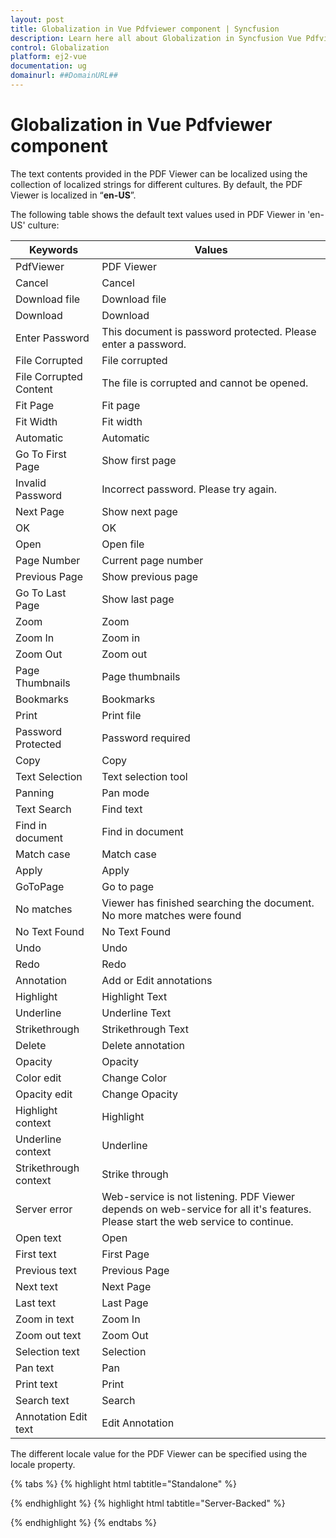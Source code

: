 ```yaml
---
layout: post
title: Globalization in Vue Pdfviewer component | Syncfusion
description: Learn here all about Globalization in Syncfusion Vue Pdfviewer component of Syncfusion Essential JS 2 and more.
control: Globalization 
platform: ej2-vue
documentation: ug
domainurl: ##DomainURL##
---
```


# Globalization in Vue Pdfviewer component

The text contents provided in the PDF Viewer can be localized using the collection of localized strings for different cultures. By default, the PDF Viewer is localized in “__en-US__”.

The following table shows the default text values used in PDF Viewer in 'en-US' culture:

|Keywords|Values|
|---|---|
|PdfViewer|PDF Viewer|
|Cancel|Cancel|
|Download file|Download file|
|Download|Download|
|Enter Password|This document is password protected. Please enter a password.|
|File Corrupted|File corrupted|
|File Corrupted Content|The file is corrupted and cannot be opened.|
|Fit Page|Fit page|
|Fit Width|Fit width|
|Automatic|Automatic|
|Go To First Page|Show first page|
|Invalid Password|Incorrect password. Please try again.|
|Next Page|Show next page|
|OK|OK|
|Open|Open file|
|Page Number|Current page number|
|Previous Page|Show previous page|
|Go To Last Page|Show last page|
|Zoom|Zoom|
|Zoom In|Zoom in|
|Zoom Out|Zoom out|
|Page Thumbnails|Page thumbnails|
|Bookmarks|Bookmarks|
|Print|Print file
|Password Protected|Password required|
|Copy|Copy|
|Text Selection|Text selection tool|
|Panning|Pan mode|
|Text Search|Find text|
|Find in document|Find in document|
|Match case|Match case|
|Apply|Apply|
|GoToPage|Go to page|
|No matches|Viewer has finished searching the document. No more matches were found|
|No Text Found|No Text Found|
|Undo|Undo|
|Redo|Redo|
|Annotation|Add or Edit annotations|
|Highlight|Highlight Text|
|Underline|Underline Text|
|Strikethrough|Strikethrough Text|
|Delete|Delete annotation|
|Opacity|Opacity|
|Color edit|Change Color|
|Opacity edit|Change Opacity|
|Highlight context|Highlight|
|Underline context|Underline|
|Strikethrough context|Strike through|
|Server error|Web-service is not listening. PDF Viewer depends on web-service for all it's features. Please start the web service to continue.|
|Open text|Open|
|First text|First Page|
|Previous text|Previous Page|
|Next text|Next Page|
|Last text|Last Page|
|Zoom in text|Zoom In|
|Zoom out text|Zoom Out|
|Selection text|Selection|
|Pan text|Pan|
|Print text|Print|
|Search text|Search|
|Annotation Edit text|Edit Annotation| Please start the web service to continue.|

The different locale value for the PDF Viewer can be specified using the locale property.


{% tabs %}
{% highlight html tabtitle="Standalone" %}
<template>
  <div id="app">
      <ejs-pdfviewer
          id="pdfViewer"
          :documentPath="documentPath"
          locale='ar-AE'>
      </ejs-pdfviewer>
  </div>
</template>

<script>
import Vue from "vue";
import { PdfViewerPlugin, Toolbar, Magnification, Navigation, 
         Annotation, LinkAnnotation, BookmarkView, ThumbnailView, 
         Print, TextSelection, TextSearch, FormFields, FormDesigner} from '@syncfusion/ej2-vue-pdfviewer';
import { L10n, setCulture  } from '@syncfusion/ej2-base';
Vue.use(PdfViewerPlugin);

export default Vue.extend({
    data: function() {
        return {
            documentPath:"https://cdn.syncfusion.com/content/pdf/pdf-succinctly.pdf"
        }
    },
    provide: {
        PdfViewer: [ Toolbar, Magnification, Navigation, LinkAnnotation, Annotation, BookmarkView, 
                     ThumbnailView, Print, TextSelection, TextSearch, FormFields, FormDesigner ]}
                     
}); 
//PDF Viewer Arabic Sample Locale
L10n.load({
    'ar-AE': {
        'PdfViewer' : {
            'PdfViewer': 'قوات الدفاع الشعبي المشاهد',
            'Cancel' : 'إلغاء',
            'Download file' : 'تحميل الملف',
            'Download': 'تحميل',
            'Enter Password' : 'هذا المستند محمي بكلمة مرور. يرجى إدخال كلمة مرور.',
            'File Corrupted' : 'ملف تالف',
            'File Corrupted Content' : 'الملف تالف ولا يمكن فتحه.',
            'Fit Page' : 'لائق بدنيا الصفحة',
            'Fit Width' : 'لائق بدنيا عرض',
            'Automatic' : 'تلقائي',
            'Go To First Page' : 'عرض الصفحة الأولى',
            'Invalid Password' : 'كلمة سر خاطئة. حاول مرة اخرى.',
            'Next Page' : 'عرض الصفحة التالية',
            'OK': 'حسنا',
            'Open' : 'فتح الملف',
            'Page Number' : 'رقم الصفحة الحالية',
            'Previous Page' : 'عرض الصفحة السابقة',
            'Go To Last Page' : 'عرض الصفحة الأخيرة',
            'Zoom' : 'تكبير',
            'Zoom In' : 'تكبير في',
            'Zoom Out' : 'تكبير خارج',
            'Page Thumbnails': 'مصغرات الصفحة',
            'Bookmarks': 'المرجعية',
            'Print' : 'اطبع الملف',
            'Password Protected' : 'كلمة المرور مطلوبة',
            'Copy': 'نسخ',
            'Text Selection': 'أداة اختيار النص',
            'Panning': 'وضع عموم',
            'Text Search': 'بحث عن نص',
            'Find in document': 'ابحث في المستند',
            'Match case': 'حالة مباراة',
            'Apply': 'تطبيق',
            'GoToPage': 'انتقل إلى صفحة',
             // tslint:disable-next-line:max-line-length
            'No matches': 'انتهى العارض من البحث في المستند. لم يتم العثور على مزيد من التطابقات',
            'No Text Found': 'لم يتم العثور على نص',
            // tslint:disable-next-line:max-line-length
            'Server error': 'خدمة الانترنت لا يستمع. يعتمد قوات الدفاع الشعبي المشاهد على خدمة الويب لجميع ميزاته. يرجى بدء خدمة الويب للمتابعة.',
            'Undo' : 'فك',
            'Redo' : 'فعل ثانية',
            'Annotation': 'إضافة أو تعديل التعليقات التوضيحية',
            'Highlight': 'تسليط الضوء على النص',
            'Underline': 'تسطير النص',
            'Strikethrough': 'نص يتوسطه خط',
            'Delete': 'حذف التعليق التوضيحي',
            'Opacity': 'غموض',
            'Color edit': 'غير اللون',
            'Opacity edit': 'تغيير التعتيم',
            'Highlight context': 'تسليط الضوء',
            'Underline context': 'أكد',
            'Strikethrough context': 'يتوسطه',
            'Open text': 'افتح',
            'First text': 'الصفحة الأولى',
            'Previous text': 'الصفحة السابقة',
            'Next text': 'الصفحة التالية',
            'Last text': 'آخر صفحة',
            'Zoom in text': 'تكبير',
            'Zoom out text': 'تصغير',
            'Selection text': 'اختيار',
            'Pan text': 'مقلاة',
            'Print text': 'طباعة',
            'Search text': 'بحث',
            'Annotation Edit text': 'تحرير التعليق التوضيحي'
        }
    }
});
</script>

{% endhighlight %}
{% highlight html tabtitle="Server-Backed" %}
<template>
  <div id="app">
      <ejs-pdfviewer
          id="pdfViewer"
          :documentPath="documentPath"
          :serviceUrl="serviceUrl"
          locale='ar-AE'>
      </ejs-pdfviewer>
  </div>
</template>

<script>
import Vue from "vue";
import { PdfViewerPlugin, Toolbar, Magnification, Navigation, 
         Annotation, LinkAnnotation, BookmarkView, ThumbnailView, 
         Print, TextSelection, TextSearch, FormFields, FormDesigner} from '@syncfusion/ej2-vue-pdfviewer';
import { L10n, setCulture  } from '@syncfusion/ej2-base';
Vue.use(PdfViewerPlugin);

export default Vue.extend({
    data: function() {
        return {
            serviceUrl:"https://services.syncfusion.com/vue/production/api/pdfviewer",
            documentPath:"https://cdn.syncfusion.com/content/pdf/pdf-succinctly.pdf"
        }
    },
    provide: {
        PdfViewer: [ Toolbar, Magnification, Navigation, LinkAnnotation, Annotation, BookmarkView, 
                     ThumbnailView, Print, TextSelection, TextSearch, FormFields, FormDesigner ]}
                     
}); 
//PDF Viewer Arabic Sample Locale
L10n.load({
    'ar-AE': {
        'PdfViewer' : {
            'PdfViewer': 'قوات الدفاع الشعبي المشاهد',
            'Cancel' : 'إلغاء',
            'Download file' : 'تحميل الملف',
            'Download': 'تحميل',
            'Enter Password' : 'هذا المستند محمي بكلمة مرور. يرجى إدخال كلمة مرور.',
            'File Corrupted' : 'ملف تالف',
            'File Corrupted Content' : 'الملف تالف ولا يمكن فتحه.',
            'Fit Page' : 'لائق بدنيا الصفحة',
            'Fit Width' : 'لائق بدنيا عرض',
            'Automatic' : 'تلقائي',
            'Go To First Page' : 'عرض الصفحة الأولى',
            'Invalid Password' : 'كلمة سر خاطئة. حاول مرة اخرى.',
            'Next Page' : 'عرض الصفحة التالية',
            'OK': 'حسنا',
            'Open' : 'فتح الملف',
            'Page Number' : 'رقم الصفحة الحالية',
            'Previous Page' : 'عرض الصفحة السابقة',
            'Go To Last Page' : 'عرض الصفحة الأخيرة',
            'Zoom' : 'تكبير',
            'Zoom In' : 'تكبير في',
            'Zoom Out' : 'تكبير خارج',
            'Page Thumbnails': 'مصغرات الصفحة',
            'Bookmarks': 'المرجعية',
            'Print' : 'اطبع الملف',
            'Password Protected' : 'كلمة المرور مطلوبة',
            'Copy': 'نسخ',
            'Text Selection': 'أداة اختيار النص',
            'Panning': 'وضع عموم',
            'Text Search': 'بحث عن نص',
            'Find in document': 'ابحث في المستند',
            'Match case': 'حالة مباراة',
            'Apply': 'تطبيق',
            'GoToPage': 'انتقل إلى صفحة',
             // tslint:disable-next-line:max-line-length
            'No matches': 'انتهى العارض من البحث في المستند. لم يتم العثور على مزيد من التطابقات',
            'No Text Found': 'لم يتم العثور على نص',
            // tslint:disable-next-line:max-line-length
            'Server error': 'خدمة الانترنت لا يستمع. يعتمد قوات الدفاع الشعبي المشاهد على خدمة الويب لجميع ميزاته. يرجى بدء خدمة الويب للمتابعة.',
            'Undo' : 'فك',
            'Redo' : 'فعل ثانية',
            'Annotation': 'إضافة أو تعديل التعليقات التوضيحية',
            'Highlight': 'تسليط الضوء على النص',
            'Underline': 'تسطير النص',
            'Strikethrough': 'نص يتوسطه خط',
            'Delete': 'حذف التعليق التوضيحي',
            'Opacity': 'غموض',
            'Color edit': 'غير اللون',
            'Opacity edit': 'تغيير التعتيم',
            'Highlight context': 'تسليط الضوء',
            'Underline context': 'أكد',
            'Strikethrough context': 'يتوسطه',
            'Open text': 'افتح',
            'First text': 'الصفحة الأولى',
            'Previous text': 'الصفحة السابقة',
            'Next text': 'الصفحة التالية',
            'Last text': 'آخر صفحة',
            'Zoom in text': 'تكبير',
            'Zoom out text': 'تصغير',
            'Selection text': 'اختيار',
            'Pan text': 'مقلاة',
            'Print text': 'طباعة',
            'Search text': 'بحث',
            'Annotation Edit text': 'تحرير التعليق التوضيحي'
        }
    }
});
</script>

{% endhighlight %}
{% endtabs %}